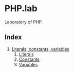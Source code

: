# PHP.lab

Laboratory of PHP.

## Index

1. [Literals, constants, variables](./literals_constants_variables/)
    1. [Literals](./literals_constants_variables/literals.php)
    2. [Constants](./literals_constants_variables/constants.php)
    3. [Variables](./literals_constants_variables/variables.php)
